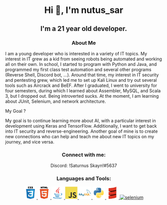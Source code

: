 <h1 align="center">Hi 👋, I'm nutus_sar</h1>
<h2 align="center">I'm a 21 year old developer.</h3>
<section>
<h3 align="center">About Me</h3>

I am a young developer who is interested in a variety of IT topics. My interest in IT grew as a kid from seeing robots being automated and working all on their own. In school, I started to program with Python and Java, and programmed my first class test automation and several other programs (Reverse Shell, Discord bot, ...). Around that time, my interest in IT security and pentesting grew, which led me to set up Kali Linux and try out several tools such as Aircrack and BeEF. After I graduated, I went to university for four semesters, during which I learned about Assembler, MySQL, and Scala 3, but I dropped out. Being introverted sucks. At the moment, I am learning about JUnit, Selenium, and network architecture.
  

  
  <p> My Goal ?</p>
My goal is to continue learning more about AI, with a particular interest in development using Keras and TensorFlow. Additionally, I want to get back into IT security and reverse-engineering. Another goal of mine is to create new connections who can help and teach me about new IT topics on my journey, and vice versa.
</section>

<h3 align="center">Connect with me:</h3>
<p align="center">
  Discord: !Saturnus Skayn!#5637
</p>

<h3 align="center">Languages and Tools:</h3>
<p align="center"> <a href="https://www.w3schools.com/css/" target="_blank" rel="noreferrer"> <img src="https://raw.githubusercontent.com/devicons/devicon/master/icons/css3/css3-original-wordmark.svg" alt="css3" width="40" height="40"/> </a> <a href="https://www.w3.org/html/" target="_blank" rel="noreferrer"> <img src="https://raw.githubusercontent.com/devicons/devicon/master/icons/html5/html5-original-wordmark.svg" alt="html5" width="40" height="40"/> </a> <a href="https://www.java.com" target="_blank" rel="noreferrer"> <img src="https://raw.githubusercontent.com/devicons/devicon/master/icons/java/java-original.svg" alt="java" width="40" height="40"/> </a> <a href="https://developer.mozilla.org/en-US/docs/Web/JavaScript" target="_blank" rel="noreferrer"> <img src="https://raw.githubusercontent.com/devicons/devicon/master/icons/javascript/javascript-original.svg" alt="javascript" width="40" height="40"/> </a> <a href="https://www.mysql.com/" target="_blank" rel="noreferrer"> <img src="https://raw.githubusercontent.com/devicons/devicon/master/icons/mysql/mysql-original-wordmark.svg" alt="mysql" width="40" height="40"/> </a> <a href="https://www.python.org" target="_blank" rel="noreferrer"> <img src="https://raw.githubusercontent.com/devicons/devicon/master/icons/python/python-original.svg" alt="python" width="40" height="40"/> </a> <a href="https://www.scala-lang.org" target="_blank" rel="noreferrer"> <img src="https://raw.githubusercontent.com/devicons/devicon/master/icons/scala/scala-original.svg" alt="scala" width="40" height="40"/> </a> <a href="https://www.selenium.dev" target="_blank" rel="noreferrer"> <img src="https://raw.githubusercontent.com/detain/svg-logos/780f25886640cef088af994181646db2f6b1a3f8/svg/selenium-logo.svg" alt="selenium" width="40" height="40"/> </a> </p>

